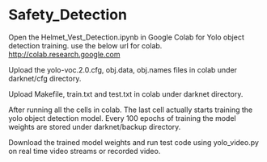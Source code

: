 # Safety_Detection
Open the Helmet_Vest_Detection.ipynb in Google Colab for Yolo object detection training. use the below url for colab.
http://colab.research.google.com

Upload the yolo-voc.2.0.cfg, obj.data, obj.names files in colab under darknet/cfg directory.

Upload Makefile, train.txt and test.txt in colab under darknet directory.

After running all the cells in colab. The last cell actually starts training the yolo object detection model. Every 100 epochs of training the model weights are stored under darknet/backup directory. 

Download the trained model weights and run test code using yolo_video.py on real time video streams or recorded video.





